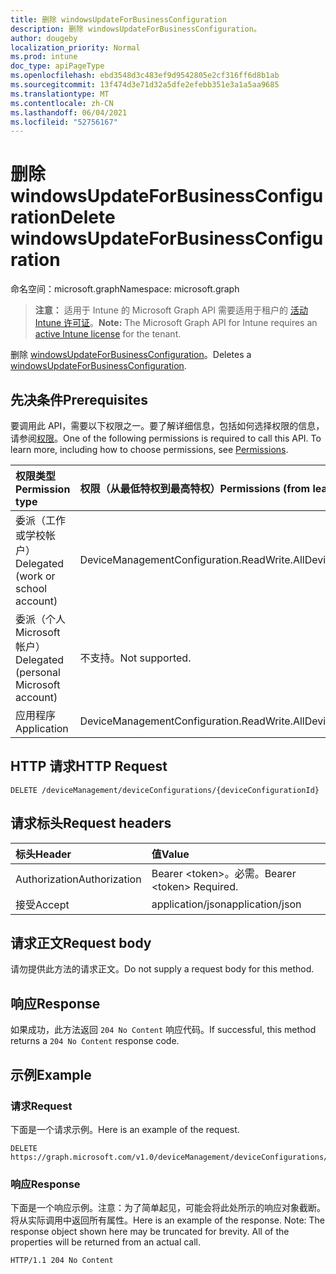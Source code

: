 ```yaml
---
title: 删除 windowsUpdateForBusinessConfiguration
description: 删除 windowsUpdateForBusinessConfiguration。
author: dougeby
localization_priority: Normal
ms.prod: intune
doc_type: apiPageType
ms.openlocfilehash: ebd3548d3c483ef9d9542805e2cf316ff6d8b1ab
ms.sourcegitcommit: 13f474d3e71d32a5dfe2efebb351e3a1a5aa9685
ms.translationtype: MT
ms.contentlocale: zh-CN
ms.lasthandoff: 06/04/2021
ms.locfileid: "52756167"
---
```

# <a name="delete-windowsupdateforbusinessconfiguration"></a><span data-ttu-id="e53fc-103">删除 windowsUpdateForBusinessConfiguration</span><span class="sxs-lookup"><span data-stu-id="e53fc-103">Delete windowsUpdateForBusinessConfiguration</span></span>

<span data-ttu-id="e53fc-104">命名空间：microsoft.graph</span><span class="sxs-lookup"><span data-stu-id="e53fc-104">Namespace: microsoft.graph</span></span>

> <span data-ttu-id="e53fc-105">**注意：** 适用于 Intune 的 Microsoft Graph API 需要适用于租户的 [活动 Intune 许可证](https://go.microsoft.com/fwlink/?linkid=839381)。</span><span class="sxs-lookup"><span data-stu-id="e53fc-105">**Note:** The Microsoft Graph API for Intune requires an [active Intune license](https://go.microsoft.com/fwlink/?linkid=839381) for the tenant.</span></span>

<span data-ttu-id="e53fc-106">删除 [windowsUpdateForBusinessConfiguration](../resources/intune-deviceconfig-windowsupdateforbusinessconfiguration.md)。</span><span class="sxs-lookup"><span data-stu-id="e53fc-106">Deletes a [windowsUpdateForBusinessConfiguration](../resources/intune-deviceconfig-windowsupdateforbusinessconfiguration.md).</span></span>

## <a name="prerequisites"></a><span data-ttu-id="e53fc-107">先决条件</span><span class="sxs-lookup"><span data-stu-id="e53fc-107">Prerequisites</span></span>
<span data-ttu-id="e53fc-p101">要调用此 API，需要以下权限之一。要了解详细信息，包括如何选择权限的信息，请参阅[权限](/graph/permissions-reference)。</span><span class="sxs-lookup"><span data-stu-id="e53fc-p101">One of the following permissions is required to call this API. To learn more, including how to choose permissions, see [Permissions](/graph/permissions-reference).</span></span>

|<span data-ttu-id="e53fc-110">权限类型</span><span class="sxs-lookup"><span data-stu-id="e53fc-110">Permission type</span></span>|<span data-ttu-id="e53fc-111">权限（从最低特权到最高特权）</span><span class="sxs-lookup"><span data-stu-id="e53fc-111">Permissions (from least to most privileged)</span></span>|
|:---|:---|
|<span data-ttu-id="e53fc-112">委派（工作或学校帐户）</span><span class="sxs-lookup"><span data-stu-id="e53fc-112">Delegated (work or school account)</span></span>|<span data-ttu-id="e53fc-113">DeviceManagementConfiguration.ReadWrite.All</span><span class="sxs-lookup"><span data-stu-id="e53fc-113">DeviceManagementConfiguration.ReadWrite.All</span></span>|
|<span data-ttu-id="e53fc-114">委派（个人 Microsoft 帐户）</span><span class="sxs-lookup"><span data-stu-id="e53fc-114">Delegated (personal Microsoft account)</span></span>|<span data-ttu-id="e53fc-115">不支持。</span><span class="sxs-lookup"><span data-stu-id="e53fc-115">Not supported.</span></span>|
|<span data-ttu-id="e53fc-116">应用程序</span><span class="sxs-lookup"><span data-stu-id="e53fc-116">Application</span></span>|<span data-ttu-id="e53fc-117">DeviceManagementConfiguration.ReadWrite.All</span><span class="sxs-lookup"><span data-stu-id="e53fc-117">DeviceManagementConfiguration.ReadWrite.All</span></span>|

## <a name="http-request"></a><span data-ttu-id="e53fc-118">HTTP 请求</span><span class="sxs-lookup"><span data-stu-id="e53fc-118">HTTP Request</span></span>
<!-- {
  "blockType": "ignored"
}
-->
``` http
DELETE /deviceManagement/deviceConfigurations/{deviceConfigurationId}
```

## <a name="request-headers"></a><span data-ttu-id="e53fc-119">请求标头</span><span class="sxs-lookup"><span data-stu-id="e53fc-119">Request headers</span></span>
|<span data-ttu-id="e53fc-120">标头</span><span class="sxs-lookup"><span data-stu-id="e53fc-120">Header</span></span>|<span data-ttu-id="e53fc-121">值</span><span class="sxs-lookup"><span data-stu-id="e53fc-121">Value</span></span>|
|:---|:---|
|<span data-ttu-id="e53fc-122">Authorization</span><span class="sxs-lookup"><span data-stu-id="e53fc-122">Authorization</span></span>|<span data-ttu-id="e53fc-123">Bearer &lt;token&gt;。必需。</span><span class="sxs-lookup"><span data-stu-id="e53fc-123">Bearer &lt;token&gt; Required.</span></span>|
|<span data-ttu-id="e53fc-124">接受</span><span class="sxs-lookup"><span data-stu-id="e53fc-124">Accept</span></span>|<span data-ttu-id="e53fc-125">application/json</span><span class="sxs-lookup"><span data-stu-id="e53fc-125">application/json</span></span>|

## <a name="request-body"></a><span data-ttu-id="e53fc-126">请求正文</span><span class="sxs-lookup"><span data-stu-id="e53fc-126">Request body</span></span>
<span data-ttu-id="e53fc-127">请勿提供此方法的请求正文。</span><span class="sxs-lookup"><span data-stu-id="e53fc-127">Do not supply a request body for this method.</span></span>

## <a name="response"></a><span data-ttu-id="e53fc-128">响应</span><span class="sxs-lookup"><span data-stu-id="e53fc-128">Response</span></span>
<span data-ttu-id="e53fc-129">如果成功，此方法返回 `204 No Content` 响应代码。</span><span class="sxs-lookup"><span data-stu-id="e53fc-129">If successful, this method returns a `204 No Content` response code.</span></span>

## <a name="example"></a><span data-ttu-id="e53fc-130">示例</span><span class="sxs-lookup"><span data-stu-id="e53fc-130">Example</span></span>

### <a name="request"></a><span data-ttu-id="e53fc-131">请求</span><span class="sxs-lookup"><span data-stu-id="e53fc-131">Request</span></span>
<span data-ttu-id="e53fc-132">下面是一个请求示例。</span><span class="sxs-lookup"><span data-stu-id="e53fc-132">Here is an example of the request.</span></span>
``` http
DELETE https://graph.microsoft.com/v1.0/deviceManagement/deviceConfigurations/{deviceConfigurationId}
```

### <a name="response"></a><span data-ttu-id="e53fc-133">响应</span><span class="sxs-lookup"><span data-stu-id="e53fc-133">Response</span></span>
<span data-ttu-id="e53fc-p102">下面是一个响应示例。注意：为了简单起见，可能会将此处所示的响应对象截断。将从实际调用中返回所有属性。</span><span class="sxs-lookup"><span data-stu-id="e53fc-p102">Here is an example of the response. Note: The response object shown here may be truncated for brevity. All of the properties will be returned from an actual call.</span></span>
``` http
HTTP/1.1 204 No Content
```




